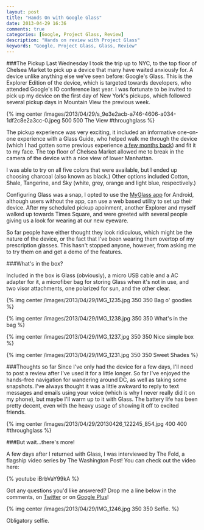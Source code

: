 ```yaml
---
layout: post
title: "Hands On with Google Glass"
date: 2013-04-29 16:36
comments: true
categories: [Google, Project Glass, Review]
description: "Hands on review with Project Glass"
keywords: "Google, Project Glass, Glass, Review"
---
```


###The Pickup
Last Wednesday I took the trip up to NYC, to the top floor of Chelsea Market to pick up a device that many have waited anxiously for. A device unlike anything else we've seen before: Google's Glass. This is the Explorer Edition of the device, which is targeted towards developers, who attended Google's IO conference last year. I was fortunate to be invited to pick up my device on the first day of New York's pickups, which followed several pickup days in Mountain View the previous week. 

{% img center /images/2013/04/29/s_9e3e2acb-a746-4606-a034-1df2c8e2a3cc-0.jpeg 500 500 The View #throughglass %}

<!-- more -->

The pickup experience was very exciting, it included an informative one-on-one experience with a Glass Guide, who helped walk me through the device (which I had gotten some previous experience [a few months back](http://michaelevans.org/blog/2013/02/20/googles-project-glass/)) and fit it to my face. The top floor of Chelsea Market allowed me to break in the camera of the device with a nice view of lower Manhattan.

I was able to try on all five colors that were available, but I ended up choosing charcoal (also known as black.) Other options included Cotton, Shale, Tangerine, and Sky (white, grey, orange and light blue, respectively.) 

Configuring Glass was a snap, I opted to use the [MyGlass app](https://play.google.com/store/apps/details?id=com.google.glass.companion) for Android, although users without the app, can use a web based utility to set up their device. After my scheduled pickup apoinment, another Explorer and myself walked up towards Times Square, and were greeted with several people giving us a look for wearing at our new eyeware. 

So far people have either thought they look ridiculous, which might be the nature of the device, or the fact that I've been wearing them overtop of my prescription glasses. This hasn't stopped anyone, however, from asking me to try them on and get a demo of the features. 

###What's in the box?

Included in the box is Glass (obviously), a micro USB cable and a AC adapter for it, a microfiber bag for storing Glass when it's not in use, and two visor attachments, one polarized for sun, and the other clear. 

{% img center /images/2013/04/29/IMG_1235.jpg 350 350 Bag o' goodies %}

{% img center /images/2013/04/29/IMG_1238.jpg 350 350 What's in the bag %}

{% img center /images/2013/04/29/IMG_1237.jpg 350 350 Nice simple box %}

{% img center /images/2013/04/29/IMG_1231.jpg 350 350 Sweet Shades %}

###Thoughts so far
Since I've only had the device for a few days, I'll need to post a review after I've used it for a little longer. So far I've enjoyed the hands-free navigation for wandering around DC, as well as taking some snapshots. I've always thought it was a little awkward to reply to text messages and emails using your voice (which is why I never really did it on my phone), but maybe I'll warm up to it with Glass. The battery life has been pretty decent, even with the heavy usage of showing it off to excited friends. 

{% img center /images/2013/04/29/20130426_122245_854.jpg 400 400 #throughglass %}

###But wait...there's more!

A few days after I returned with Glass, I was interviewed by The Fold, a flagship video series by The Washington Post! You can check out the video here:

{% youtube iBrbVaY99kA %}

Got any questions you'd like answered? Drop me a line below in the comments, on [Twitter](https://twitter.com/m_evans10) or on [Google Plus](https://plus.google.com/114052868601022948953/posts)! 

{% img center /images/2013/04/29/IMG_1246.jpg 350 350 Selfie. %}

Obligatory selfie.